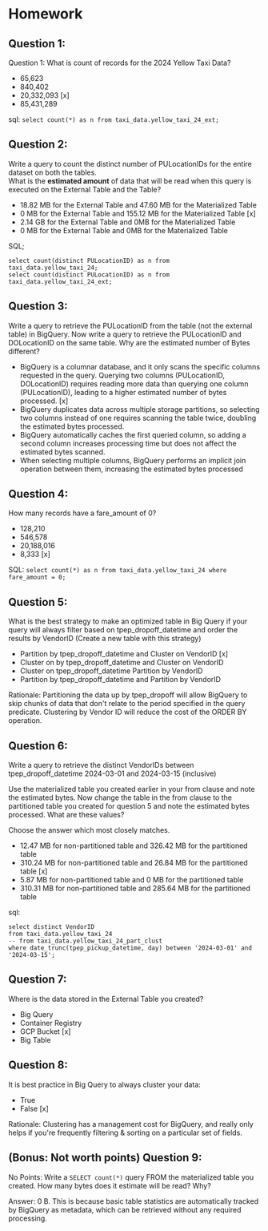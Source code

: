 # Homework

## Question 1:
Question 1: What is count of records for the 2024 Yellow Taxi Data?
- 65,623
- 840,402
- 20,332,093 [x]
- 85,431,289

sql: `select count(*) as n from taxi_data.yellow_taxi_24_ext;`

## Question 2:
Write a query to count the distinct number of PULocationIDs for the entire dataset on both the tables.</br> 
What is the **estimated amount** of data that will be read when this query is executed on the External Table and the Table?

- 18.82 MB for the External Table and 47.60 MB for the Materialized Table
- 0 MB for the External Table and 155.12 MB for the Materialized Table [x]
- 2.14 GB for the External Table and 0MB for the Materialized Table
- 0 MB for the External Table and 0MB for the Materialized Table

SQL;
```
select count(distinct PULocationID) as n from taxi_data.yellow_taxi_24;
select count(distinct PULocationID) as n from taxi_data.yellow_taxi_24_ext;
```

## Question 3:
Write a query to retrieve the PULocationID from the table (not the external table) in BigQuery. Now write a query to retrieve the PULocationID and DOLocationID on the same table. Why are the estimated number of Bytes different?
- BigQuery is a columnar database, and it only scans the specific columns requested in the query. Querying two columns (PULocationID, DOLocationID) requires 
reading more data than querying one column (PULocationID), leading to a higher estimated number of bytes processed. [x]
- BigQuery duplicates data across multiple storage partitions, so selecting two columns instead of one requires scanning the table twice, 
doubling the estimated bytes processed.
- BigQuery automatically caches the first queried column, so adding a second column increases processing time but does not affect the estimated bytes scanned.
- When selecting multiple columns, BigQuery performs an implicit join operation between them, increasing the estimated bytes processed

## Question 4:
How many records have a fare_amount of 0?
- 128,210
- 546,578
- 20,188,016
- 8,333 [x]

SQL: `select count(*) as n from taxi_data.yellow_taxi_24 where fare_amount = 0;`

## Question 5:
What is the best strategy to make an optimized table in Big Query if your query will always filter based on tpep_dropoff_datetime and order the results by VendorID (Create a new table with this strategy)
- Partition by tpep_dropoff_datetime and Cluster on VendorID [x]
- Cluster on by tpep_dropoff_datetime and Cluster on VendorID
- Cluster on tpep_dropoff_datetime Partition by VendorID
- Partition by tpep_dropoff_datetime and Partition by VendorID

Rationale: Partitioning the data up by tpep_dropoff will allow BigQuery to skip chunks of data that don't relate to the period specified in the query predicate. Clustering by Vendor ID will reduce the cost of the ORDER BY operation. 

## Question 6:
Write a query to retrieve the distinct VendorIDs between tpep_dropoff_datetime
2024-03-01 and 2024-03-15 (inclusive)</br>

Use the materialized table you created earlier in your from clause and note the estimated bytes. Now change the table in the from clause to the partitioned table you created for question 5 and note the estimated bytes processed. What are these values? </br>

Choose the answer which most closely matches.</br> 

- 12.47 MB for non-partitioned table and 326.42 MB for the partitioned table
- 310.24 MB for non-partitioned table and 26.84 MB for the partitioned table [x]
- 5.87 MB for non-partitioned table and 0 MB for the partitioned table
- 310.31 MB for non-partitioned table and 285.64 MB for the partitioned table

sql:
```
select distinct VendorID
from taxi_data.yellow_taxi_24
-- from taxi_data.yellow_taxi_24_part_clust
where date_trunc(tpep_pickup_datetime, day) between '2024-03-01' and '2024-03-15';
```

## Question 7: 
Where is the data stored in the External Table you created?

- Big Query
- Container Registry
- GCP Bucket [x]
- Big Table

## Question 8:
It is best practice in Big Query to always cluster your data:
- True
- False [x]

Rationale: Clustering has a management cost for BigQuery, and really only helps if you're frequently filtering & sorting on a particular set of fields.


## (Bonus: Not worth points) Question 9:
No Points: Write a `SELECT count(*)` query FROM the materialized table you created. How many bytes does it estimate will be read? Why?

Answer: 0 B. This is because basic table statistics are automatically tracked by BigQuery as metadata, which can be retrieved without any required processing.
